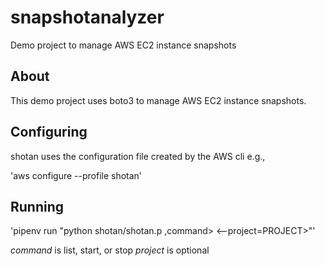 # snapshotanalyzer

Demo project to manage AWS EC2 instance snapshots

## About

This demo project uses boto3 to manage
AWS EC2 instance snapshots.

## Configuring

shotan uses the configuration file created by the AWS cli e.g.,

'aws configure --profile shotan'

## Running
'pipenv run "python shotan/shotan.p ,command>
<--project=PROJECT>"'

*command* is list, start, or stop
*project* is optional
